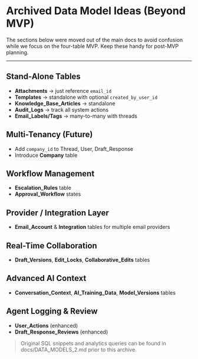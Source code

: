 # Archived Data Model Ideas (Beyond MVP)

The sections below were moved out of the main docs to avoid confusion while we focus on the four-table MVP. Keep these handy for post-MVP planning.

---

## Stand-Alone Tables
- **Attachments** → just reference `email_id`
- **Templates** → standalone with optional `created_by_user_id`
- **Knowledge_Base_Articles** → standalone
- **Audit_Logs** → track all system actions
- **Email_Labels/Tags** → many-to-many with threads

## Multi-Tenancy (Future)
- Add `company_id` to Thread, User, Draft_Response
- Introduce **Company** table

## Workflow Management
- **Escalation_Rules** table
- **Approval_Workflow** states

## Provider / Integration Layer
- **Email_Account** & **Integration** tables for multiple email providers

## Real-Time Collaboration
- **Draft_Versions**, **Edit_Locks**, **Collaborative_Edits** tables

## Advanced AI Context
- **Conversation_Context**, **AI_Training_Data**, **Model_Versions** tables

## Agent Logging & Review
- **User_Actions** (enhanced)
- **Draft_Response_Reviews** (enhanced)

> Original SQL snippets and analytics queries can be found in docs/DATA_MODELS_2.md prior to this archive. 